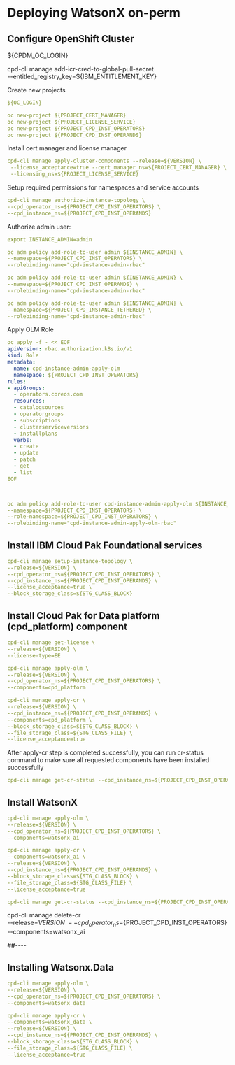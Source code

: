 # Deploying WatsonX on-perm



## Configure OpenShift Cluster 


${CPDM_OC_LOGIN}

cpd-cli manage add-icr-cred-to-global-pull-secret \
--entitled_registry_key=${IBM_ENTITLEMENT_KEY}


Create new projects

```yaml
${OC_LOGIN}

oc new-project ${PROJECT_CERT_MANAGER}
oc new-project ${PROJECT_LICENSE_SERVICE}
oc new-project ${PROJECT_CPD_INST_OPERATORS} 
oc new-project ${PROJECT_CPD_INST_OPERANDS}
```


Install cert manager and license manager
```yaml
cpd-cli manage apply-cluster-components --release=${VERSION} \
 --license_acceptance=true --cert_manager_ns=${PROJECT_CERT_MANAGER} \
 --licensing_ns=${PROJECT_LICENSE_SERVICE}
```

Setup required permissions for namespaces and service accounts
```yaml
cpd-cli manage authorize-instance-topology \
--cpd_operator_ns=${PROJECT_CPD_INST_OPERATORS} \
--cpd_instance_ns=${PROJECT_CPD_INST_OPERANDS}
```

Authorize admin user:

```yaml
export INSTANCE_ADMIN=admin

oc adm policy add-role-to-user admin ${INSTANCE_ADMIN} \
--namespace=${PROJECT_CPD_INST_OPERATORS} \
--rolebinding-name="cpd-instance-admin-rbac"

oc adm policy add-role-to-user admin ${INSTANCE_ADMIN} \
--namespace=${PROJECT_CPD_INST_OPERANDS} \
--rolebinding-name="cpd-instance-admin-rbac"

oc adm policy add-role-to-user admin ${INSTANCE_ADMIN} \
--namespace=${PROJECT_CPD_INSTANCE_TETHERED} \
--rolebinding-name="cpd-instance-admin-rbac"
```

Apply OLM Role

```yaml
oc apply -f - << EOF
apiVersion: rbac.authorization.k8s.io/v1
kind: Role
metadata:
  name: cpd-instance-admin-apply-olm
  namespace: ${PROJECT_CPD_INST_OPERATORS}
rules:
- apiGroups:
  - operators.coreos.com
  resources:
  - catalogsources
  - operatorgroups
  - subscriptions
  - clusterserviceversions
  - installplans
  verbs:
  - create
  - update
  - patch
  - get
  - list
EOF



oc adm policy add-role-to-user cpd-instance-admin-apply-olm ${INSTANCE_ADMIN} \
--namespace=${PROJECT_CPD_INST_OPERATORS} \
--role-namespace=${PROJECT_CPD_INST_OPERATORS} \
--rolebinding-name="cpd-instance-admin-apply-olm-rbac"
```

## Install IBM Cloud Pak Foundational services

```yaml
cpd-cli manage setup-instance-topology \
--release=${VERSION} \
--cpd_operator_ns=${PROJECT_CPD_INST_OPERATORS} \
--cpd_instance_ns=${PROJECT_CPD_INST_OPERANDS} \
--license_acceptance=true \
--block_storage_class=${STG_CLASS_BLOCK}
```

## Install Cloud Pak for Data platform (cpd_platform) component

```yaml
cpd-cli manage get-license \
--release=${VERSION} \
--license-type=EE

cpd-cli manage apply-olm \
--release=${VERSION} \
--cpd_operator_ns=${PROJECT_CPD_INST_OPERATORS} \
--components=cpd_platform

cpd-cli manage apply-cr \
--release=${VERSION} \
--cpd_instance_ns=${PROJECT_CPD_INST_OPERANDS} \
--components=cpd_platform \
--block_storage_class=${STG_CLASS_BLOCK} \
--file_storage_class=${STG_CLASS_FILE} \
--license_acceptance=true
```

After apply-cr step is completed successfully, you can run cr-status command to make sure all requested components have been installed successfully
```yaml
cpd-cli manage get-cr-status --cpd_instance_ns=${PROJECT_CPD_INST_OPERANDS}
```

## Install WatsonX

```yaml
cpd-cli manage apply-olm \
--release=${VERSION} \
--cpd_operator_ns=${PROJECT_CPD_INST_OPERATORS} \
--components=watsonx_ai
```

```yaml
cpd-cli manage apply-cr \
--components=watsonx_ai \
--release=${VERSION} \
--cpd_instance_ns=${PROJECT_CPD_INST_OPERANDS} \
--block_storage_class=${STG_CLASS_BLOCK} \
--file_storage_class=${STG_CLASS_FILE} \
--license_acceptance=true
```

```yaml
cpd-cli manage get-cr-status --cpd_instance_ns=${PROJECT_CPD_INST_OPERANDS}
```

cpd-cli manage delete-cr \
--release=${VERSION} \
--cpd_operator_ns=${PROJECT_CPD_INST_OPERATORS} \
--components=watsonx_ai


##----
## Installing Watsonx.Data

```yaml
cpd-cli manage apply-olm \
--release=${VERSION} \
--cpd_operator_ns=${PROJECT_CPD_INST_OPERATORS} \
--components=watsonx_data
```

```yaml
cpd-cli manage apply-cr \
--components=watsonx_data \
--release=${VERSION} \
--cpd_instance_ns=${PROJECT_CPD_INST_OPERANDS} \
--block_storage_class=${STG_CLASS_BLOCK} \
--file_storage_class=${STG_CLASS_FILE} \
--license_acceptance=true
```
